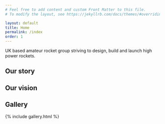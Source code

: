```yaml
---
# Feel free to add content and custom Front Matter to this file.
# To modify the layout, see https://jekyllrb.com/docs/themes/#overriding-theme-defaults

layout: default
title: Home
permalink: /index
order: 1
---
```


UK based amateur rocket group striving to design, build and launch high power rockets.

## Our story


## Our vision


## Gallery

{% include gallery.html %}
